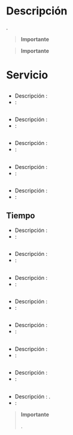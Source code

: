 # Descripción

. 

>**Importante**
>
> 

>**Importante**
>
>


# Servicio

## 

- Descripción : 
-  : 

## 

- Descripción : 
-  : 

## 

- Descripción : 
-  : 

## 

- Descripción : 
-  : 

## 

- Descripción : 
-  : 

## Tiempo

- Descripción : 
-  : 

## 

- Descripción : 
-  : 

## 

- Descripción : 
-  : 

## 

- Descripción : 
-  : 

## 

- Descripción : 
-  : 

## 

- Descripción : 
-  : 

## 

- Descripción : 
-  : 

## 

- Descripción : . 
-  : 

>**Importante**
>
>. 
